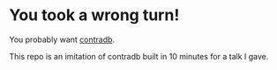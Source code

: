 # You took a wrong turn!

You probably want [contradb](https://github.com/contradb/contra).

This repo is an imitation of contradb built in 10 minutes for a talk I gave. 
